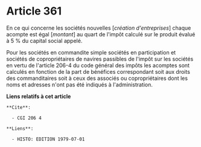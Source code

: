 # Article 361

En ce qui concerne les sociétés nouvelles [*création d'entreprises*] chaque acompte est égal [*montant*] au quart de l'impôt
calculé sur le produit évalué à 5 % du capital social appelé.

Pour les sociétés en commandite simple  sociétés en participation et sociétés de copropriétaires de navires passibles de
l'impôt sur les sociétés en vertu de l'article 206-4 du code général des impôts les acomptes sont calculés en fonction de la
part de bénéfices correspondant soit aux droits des commanditaires  soit à ceux des associés ou copropriétaires dont les noms
et adresses n'ont pas été indiqués à l'administration.

**Liens relatifs à cet article**

	**Cite**:

	  - CGI 206 4

	**Liens**:

	  - HISTO: EDITION 1979-07-01

